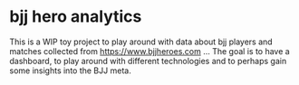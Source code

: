 # bjj hero analytics
This is a WIP toy project to play around with data about bjj players and matches collected from https://www.bjjheroes.com ... The goal is to have a dashboard, to play around with different technologies and to perhaps gain some insights into the BJJ meta.


